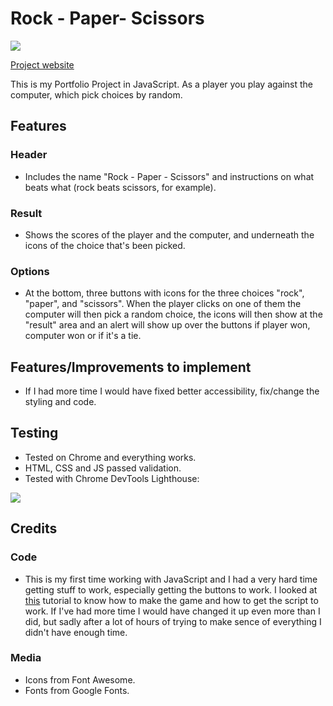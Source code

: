 <h1>Rock - Paper- Scissors</h1>
<img src=https://user-images.githubusercontent.com/122393963/219832336-c8b3c789-24d0-4bed-b5e1-01d8207eb965.jpg>

[Project website](https://humanslaughter.github.io/portfolio-project-2/)

This is my Portfolio Project in JavaScript.
As a player you play against the computer, which pick choices by random.

## Features
### Header
- Includes the name "Rock - Paper - Scissors" and instructions on what beats what (rock beats scissors, for example).

### Result
- Shows the scores of the player and the computer, and underneath the icons of the choice that's been picked.

### Options
- At the bottom, three buttons with icons for the three choices "rock", "paper", and "scissors". When the player clicks on one of them the computer will then pick
a random choice, the icons will then show at the "result" area and an alert will show up over the buttons if player won, computer won or if it's a tie.

## Features/Improvements to implement
- If I had more time I would have fixed better accessibility, fix/change the styling and code.

## Testing
- Tested on Chrome and everything works.
- HTML, CSS and JS passed validation.
- Tested with Chrome DevTools Lighthouse:
<img src=https://user-images.githubusercontent.com/122393963/219839137-d969f22f-a3c8-4261-9159-d18ee04d519d.jpg>

## Credits
### Code
- This is my first time working with JavaScript and I had a very hard time getting stuff to work, especially getting the buttons to work. I looked at 
[this](https://javascript.plainenglish.io/building-a-rock-paper-scissors-game-with-javascript-bce23d39509d) tutorial to know how to make the game and how 
to get the script to work. If I've had more time I would have changed it up even more than I did, but sadly after a lot of hours of trying to make sence of everything I didn't
have enough time.
### Media
- Icons from Font Awesome.
- Fonts from Google Fonts.
